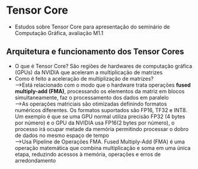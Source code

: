 # Tensor Core
- Estudos sobre Tensor Core para apresentação do seminário de Computação Gráfica, avaliação M1.1
## Arquitetura e funcionamento dos Tensor Cores
- O que é Tensor Core? São regiões de hardwares de computação gráfica (GPUs) da NVIDIA que aceleram a multiplicação de matrizes
- Como é feito a aceleração de multiplização de matrizes?
<br>-->Está relacionado com o modo que o hardware trata operações **fused multiply-add (FMA)**, processando os elementos da matriz em blocos simultaneamente, faz o processamento dos dados em paralelo
<br>-->As operações matriciais são otimizadas definindo formatos numéricos diferentes. Os formatos suportados são FP16, TF32 e INT8. Um exemplo é que se uma GPU normal utiliza precisão FP32 (4 bytes por número) e o GPU da NVIDIA usa FP16(2 bytes por número), o processo irá ocupar metade da memória permitindo processar o dobro de dados no mesmo espaço de tempo
<br>-->Usa Pipeline de Operações FMA. Fused Multiply-Add (FMA) é uma operação matemática que combina multiplicação e soma em uma única etapa, reduzindo acessos à memória, operações e erros de arredondamento
